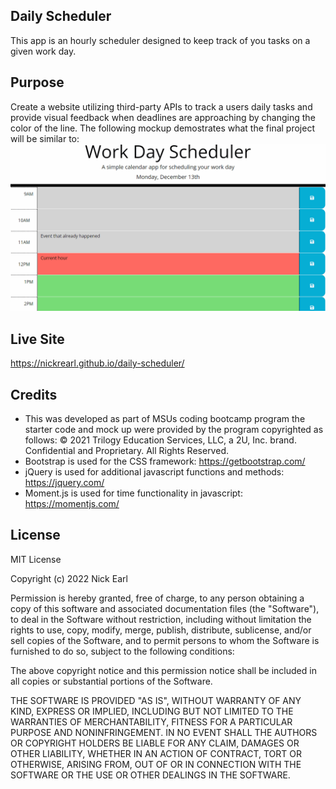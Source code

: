 ## Daily Scheduler
This app is an hourly scheduler designed to keep track of you tasks on a given work day.

## Purpose
Create a website utilizing third-party APIs to track a users daily tasks and provide visual feedback when deadlines are approaching by changing the color of the line. The following mockup demostrates what the final project will be similar to:
![alt text](./Assets/images/05-third-party-apis-homework-demo.gif)

## Live Site
https://nickrearl.github.io/daily-scheduler/

## Credits
* This was developed as part of MSUs coding bootcamp program the starter code and mock up were provided by the program copyrighted as follows: © 2021 Trilogy Education Services, LLC, a 2U, Inc. brand. Confidential and Proprietary. All Rights Reserved.
* Bootstrap is used for the CSS framework: https://getbootstrap.com/
* jQuery is used for additional javascript functions and methods: https://jquery.com/
* Moment.js is used for time functionality in javascript: https://momentjs.com/

## License 
MIT License

Copyright (c) 2022 Nick Earl

Permission is hereby granted, free of charge, to any person obtaining a copy of this software and associated documentation files (the "Software"), to deal in the Software without restriction, including without limitation the rights to use, copy, modify, merge, publish, distribute, sublicense, and/or sell copies of the Software, and to permit persons to whom the Software is furnished to do so, subject to the following conditions:

The above copyright notice and this permission notice shall be included in all copies or substantial portions of the Software.

THE SOFTWARE IS PROVIDED "AS IS", WITHOUT WARRANTY OF ANY KIND, EXPRESS OR IMPLIED, INCLUDING BUT NOT LIMITED TO THE WARRANTIES OF MERCHANTABILITY, FITNESS FOR A PARTICULAR PURPOSE AND NONINFRINGEMENT. IN NO EVENT SHALL THE AUTHORS OR COPYRIGHT HOLDERS BE LIABLE FOR ANY CLAIM, DAMAGES OR OTHER LIABILITY, WHETHER IN AN ACTION OF CONTRACT, TORT OR OTHERWISE, ARISING FROM, OUT OF OR IN CONNECTION WITH THE SOFTWARE OR THE USE OR OTHER DEALINGS IN THE SOFTWARE.